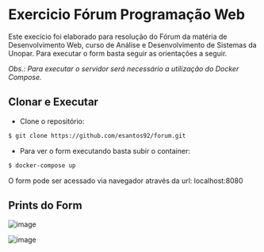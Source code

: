 # Exercicio Fórum Programação Web

Este execício foi elaborado para resolução do Fórum da matéria de Desenvolvimento Web, curso de Análise e Desenvolvimento de Sistemas da Unopar. Para executar o form basta seguir as orientações a seguir.

*Obs.: Para executar o servidor será necessário a utilização do Docker Compose.*

## Clonar e Executar

- Clone o repositório:
```bash
$ git clone https://github.com/esantos92/forum.git
```

- Para ver o form executando basta subir o container:
```bash
$ docker-compose up
```

O form pode ser acessado via navegador através da url: localhost:8080

## Prints do Form
![image](https://user-images.githubusercontent.com/77086466/195959154-5dd63fab-d64a-486a-a189-472b70a7b177.png)

![image](https://user-images.githubusercontent.com/77086466/195959252-d443f222-481a-4397-b429-8b97d86284ab.png)

